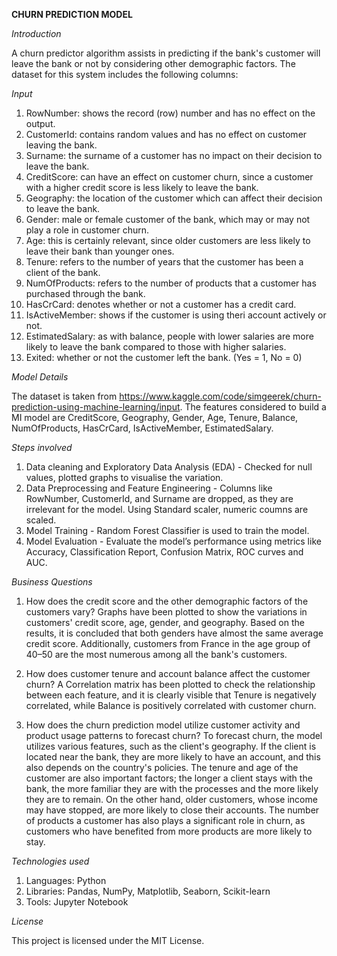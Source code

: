 **CHURN PREDICTION MODEL**

 *Introduction*
 
A churn predictor algorithm assists in predicting if the bank's customer will leave the bank or not by considering other demographic factors. The dataset for this system includes the following columns:

 *Input*

1. RowNumber: shows the record (row) number and has no effect on the output.
2. CustomerId: contains random values and has no effect on customer leaving the bank.
3. Surname: the surname of a customer has no impact on their decision to leave the bank.
4. CreditScore: can have an effect on customer churn, since a customer with a higher credit score is less likely to leave the bank.
5. Geography: the location of the customer which can affect their decision to leave the bank.
6. Gender: male or female customer of the bank, which may or may not play a role in customer churn.
7. Age: this is certainly relevant, since older customers are less likely to leave their bank than younger ones.
8. Tenure: refers to the number of years that the customer has been a client of the bank. 
9. NumOfProducts: refers to the number of products that a customer has purchased through the bank.
10. HasCrCard: denotes whether or not a customer has a credit card.
11. IsActiveMember: shows if the customer is using theri account actively or not.
12. EstimatedSalary: as with balance, people with lower salaries are more likely to leave the bank compared to those with higher salaries.
13. Exited: whether or not the customer left the bank. (Yes = 1, No = 0)

 *Model Details*
 
The dataset is taken from https://www.kaggle.com/code/simgeerek/churn-prediction-using-machine-learning/input. The features considered to build a MI model are CreditScore, Geography, Gender, Age, Tenure, Balance, 
NumOfProducts, HasCrCard, IsActiveMember, EstimatedSalary.

*Steps involved*

1. Data cleaning and Exploratory Data Analysis (EDA) - Checked for null values, plotted graphs to visualise the variation.
2. Data Preprocessing and Feature Engineering - Columns like RowNumber, CustomerId, and Surname are dropped, as they are irrelevant for the model. Using Standard scaler, numeric coumns are scaled.
3. Model Training - Random Forest Classifier is used to train the model.
4. Model Evaluation - Evaluate the model’s performance using metrics like Accuracy, Classification Report, Confusion Matrix, ROC curves and AUC.

*Business Questions*

1. How does the credit score and the other demographic factors of the customers vary?
Graphs have been plotted to show the variations in customers' credit score, age, gender, and geography.
Based on the results, it is concluded that both genders have almost the same average credit score.
Additionally, customers from France in the age group of 40–50 are the most numerous among all the bank's customers.

2. How does customer tenure and account balance affect the customer churn?
A Correlation matrix has been plotted to check the relationship between each feature, and it is clearly visible that Tenure is negatively correlated, while Balance is positively correlated with customer churn.

3. How does the churn prediction model utilize customer activity and product usage patterns to forecast churn?
To forecast churn, the model utilizes various features, such as the client's geography. If the client is located near the bank, they are more likely to have an account, and this also depends on the country's policies.
The tenure and age of the customer are also important factors; the longer a client stays with the bank, the more familiar they are with the processes and the more likely they are to remain. On the other hand, older customers, whose income may have stopped, are more likely to close their accounts.
The number of products a customer has also plays a significant role in churn, as customers who have benefited from more products are more likely to stay.

 *Technologies used*

1. Languages: Python
2. Libraries: Pandas, NumPy, Matplotlib, Seaborn, Scikit-learn
3. Tools: Jupyter Notebook
   
 *License*
 
This project is licensed under the MIT License.
